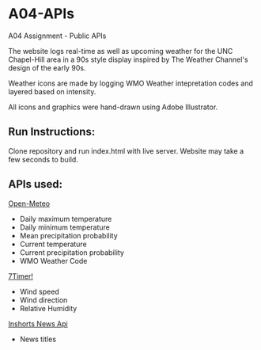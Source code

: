 # A04-APIs
A04 Assignment - Public APIs

The website logs real-time as well as upcoming weather for the UNC Chapel-Hill area in a 90s style display inspired by The Weather Channel's design of the early 90s.  

Weather icons are made by logging WMO Weather intepretation codes and layered based on intensity.

All icons and graphics were hand-drawn using Adobe Illustrator.

## Run Instructions:
Clone repository and run index.html with live server. Website may take a few seconds to build.

## APIs used:
[Open-Meteo](https://open-meteo.com/)
- Daily maximum temperature
- Daily minimum temperature
- Mean precipitation probability
- Current temperature
- Current precipitation probability
- WMO Weather Code

[7Timer!](https://www.7timer.info/doc.php?lang=en)
- Wind speed
- Wind direction
- Relative Humidity

[Inshorts News Api](https://github.com/cyberboysumanjay/Inshorts-News-API)
- News titles